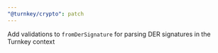 ```yaml
---
"@turnkey/crypto": patch
---
```


Add validations to `fromDerSignature` for parsing DER signatures in the Turnkey context

